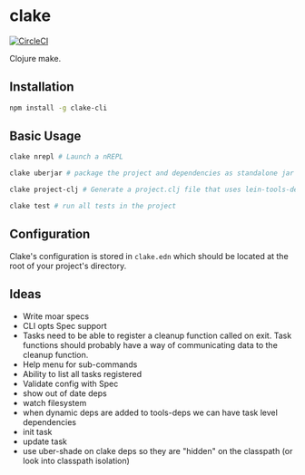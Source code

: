 # clake

[![CircleCI](https://circleci.com/gh/ComputeSoftware/clake.svg?style=svg)](https://circleci.com/gh/ComputeSoftware/clake)

Clojure make.

## Installation

```bash
npm install -g clake-cli
```

## Basic Usage

```bash
clake nrepl # Launch a nREPL

clake uberjar # package the project and dependencies as standalone jar

clake project-clj # Generate a project.clj file that uses lein-tools-deps

clake test # run all tests in the project
```


## Configuration

Clake's configuration is stored in `clake.edn` which should be located at the 
root of your project's directory. 


## Ideas

- Write moar specs
- CLI opts Spec support
- Tasks need to be able to register a cleanup function called on exit. Task functions
should probably have a way of communicating data to the cleanup function.
- Help menu for sub-commands
- Ability to list all tasks registered
- Validate config with Spec
- show out of date deps
- watch filesystem
- when dynamic deps are added to tools-deps we can have task level dependencies
- init task
- update task
- use uber-shade on clake deps so they are "hidden" on the classpath (or look into classpath isolation)